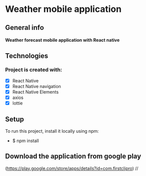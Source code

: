 # Weather mobile application
## General info
#### Weather forecast mobile application with React native 
## Technologies
### Project is created with:
- [x] React Native
- [x] React Native navigation
- [x] React Native Elements
- [x] axios
- [x] lottie
## Setup
To run this project, install it locally using npm:
- $ npm install
## Download the application from google play
(https://play.google.com/store/apps/details?id=com.firstclipro)
//

